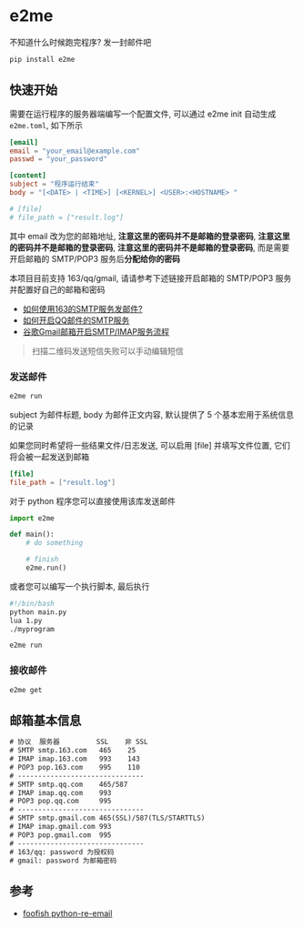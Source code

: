# e2me

不知道什么时候跑完程序? 发一封邮件吧

```bash
pip install e2me
```

## 快速开始

需要在运行程序的服务器端编写一个配置文件, 可以通过 e2me init 自动生成 `e2me.toml`, 如下所示 

```toml
[email]
email = "your_email@example.com"
passwd = "your_password"

[content]
subject = "程序运行结束"
body = "[<DATE> | <TIME>] [<KERNEL>] <USER>:<HOSTNAME> "

# [file]
# file_path = ["result.log"]
```

其中 email 改为您的邮箱地址, **注意这里的密码并不是邮箱的登录密码**, **注意这里的密码并不是邮箱的登录密码**, **注意这里的密码并不是邮箱的登录密码**, 而是需要开启邮箱的 SMTP/POP3 服务后**分配给你的密码**

本项目目前支持 163/qq/gmail, 请请参考下述链接开启邮箱的 SMTP/POP3 服务并配置好自己的邮箱和密码

- [如何使用163的SMTP服务发邮件?](https://blog.csdn.net/liuyuinsdu/article/details/113878840)
- [如何开启QQ邮件的SMTP服务](https://blog.csdn.net/qq_42076902/article/details/131900459)
- [谷歌Gmail邮箱开启SMTP/IMAP服务流程](https://www.cnblogs.com/jiyuwu/p/16313476.html)

> 扫描二维码发送短信失败可以手动编辑短信

### 发送邮件

```bash
e2me run
```

subject 为邮件标题, body 为邮件正文内容, 默认提供了 5 个基本宏用于系统信息的记录

如果您同时希望将一些结果文件/日志发送, 可以启用 [file] 并填写文件位置, 它们将会被一起发送到邮箱

```toml
[file]
file_path = ["result.log"]
```

对于 python 程序您可以直接使用该库发送邮件

```python
import e2me

def main():
    # do something

    # finish
    e2me.run()
```

或者您可以编写一个执行脚本, 最后执行

```bash
#!/bin/bash
python main.py
lua 1.py
./myprogram

e2me run
```

### 接收邮件

```bash
e2me get
```

## 邮箱基本信息

```txt
# 协议  服务器         SSL    非 SSL
# SMTP smtp.163.com   465    25
# IMAP imap.163.com   993    143
# POP3 pop.163.com    995    110
# -------------------------------
# SMTP smtp.qq.com    465/587
# IMAP imap.qq.com    993
# POP3 pop.qq.com     995
# -------------------------------
# SMTP smtp.gmail.com 465(SSL)/587(TLS/STARTTLS)
# IMAP imap.gmail.com 993
# POP3 pop.gmail.com  995
# -------------------------------
# 163/qq: password 为授权码
# gmail: password 为邮箱密码
```

## 参考

- [foofish python-re-email](https://foofish.net/python-re-email.html#google_vignette)